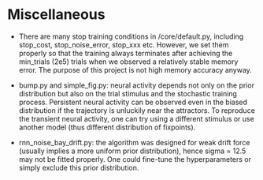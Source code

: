 # Miscellaneous

- There are many stop training conditions in /core/default.py, including stop\_cost, stop\_noise\_error, stop\_xxx etc. However, we set them properly so that the training always terminates after achieving the min\_trials (2e5) trials when we observed a relatively stable memory error. The purpose of this project is not high memory accuracy anyway.

- bump.py and simple\_fig.py: neural activity depends not only on the prior distribution but also on the trial stimulus and the stochastic training process. Persistent neural activity can be observed even in the biased distribution if the trajectory is unluckily near the attractors. To reproduce the transient neural activity, one can try using a different stimulus or use another model (thus different distribution of fixpoints).

- rnn\_noise\_bay\_drift.py: the algorithm was designed for weak drift force (usually implies a more uniform prior distribution), hence sigma = 12.5 may not be fitted properly. One could fine-tune the hyperparameters or simply exclude this prior distribution.



